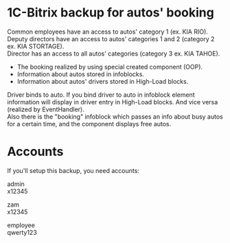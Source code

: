 # 1C-Bitrix backup for autos' booking
Common employees have an access to autos' category 1 (ex. KIA RIO).<br>
Deputy directors have an access to autos' categories 1 and 2 (category 2 ex. KIA STORTAGE).<br>
Director has an access to all autos' categories (category 3 ex. KIA TAHOE).

- The booking realized by using special created component (OOP). 
- Information about autos stored in infoblocks.
- Information about autos' drivers stored in High-Load blocks.

Driver binds to auto. If you bind driver to auto in infoblock element information will display in driver entry in High-Load blocks. And vice versa (realized by EventHandler).<br>
Also there is the "booking" infoblock which passes an info about busy autos for a certain time, and the component displays free autos.

# Accounts
If you'll setup this backup, you need accounts:

admin <br>
x12345

zam <br>
x12345

employee <br>
qwerty123
